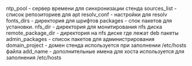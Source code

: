ntp_pool - сервер времени для синхронизации стенда
sources_list - список репозиториев для apt
resolv_conf - настройки для resolv
fonts_dirs - директория для шрифтов
packages - спок пакетов для установки.
nfs_dir - директория для монитирования nfs диска
remote_package_dir - директория на nfs диске где лежат deb пакеты
admin_packages - список пакетов для администрирования
domain_project - домен стенда используется при заполнении /etc/hosts файла
add_name - дополнительные имена для хоста используется для заполнения /etc/hosts
